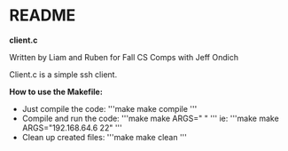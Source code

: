 # README

**client.c**

Written by Liam and Ruben for Fall CS Comps with Jeff Ondich
    
Client.c is a simple ssh client.


**How to use the Makefile:**
- Just compile the code:
'''make
make compile
'''
- Compile and run the code:
'''make
make ARGS="<hostname> <port number>"
'''
ie: '''make
make ARGS="192.168.64.6 22"
'''
- Clean up created files:
'''make
make clean
'''